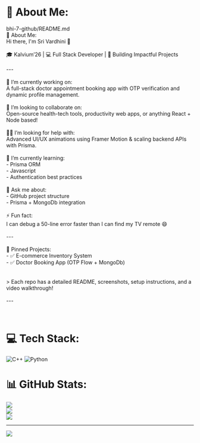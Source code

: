# 💫 About Me:
bhi-7-github/README.md<br>💫 About Me:<br>Hi there, I'm Sri Vardhini 👋<br><br>🎓 Kalvium’26 | 💻 Full Stack Developer | 🚀 Building Impactful Projects<br><br>---<br><br>🔭 I’m currently working on:<br>A full-stack doctor appointment booking app with OTP verification and dynamic profile management.<br><br>🤝 I’m looking to collaborate on:<br>Open-source health-tech tools, productivity web apps, or anything React + Node based!<br><br>🙋‍♂️ I’m looking for help with:<br>Advanced UI/UX animations using Framer Motion & scaling backend APIs with Prisma.<br><br>🌱 I’m currently learning:<br>- Prisma ORM<br>- Javascript<br>- Authentication best practices<br><br>💬 Ask me about:<br>- GitHub project structure<br>- Prisma + MongoDb integration<br><br>⚡ Fun fact:<br>I can debug a 50-line error faster than I can find my TV remote 😄<br><br>---<br><br>📌 Pinned Projects:<br>- ✅ E-commerce Inventory System<br>- ✅ Doctor Booking App (OTP Flow + MongoDb)<br><br><br>> Each repo has a detailed README, screenshots, setup instructions, and a video walkthrough!<br><br>---<br><br><br>


# 💻 Tech Stack:
![C++](https://img.shields.io/badge/c++-%2300599C.svg?style=for-the-badge&logo=c%2B%2B&logoColor=white) ![Python](https://img.shields.io/badge/python-3670A0?style=for-the-badge&logo=python&logoColor=ffdd54)
# 📊 GitHub Stats:
![](https://github-readme-stats.vercel.app/api?username=minnu04&theme=dark&hide_border=false&include_all_commits=false&count_private=false)<br/>
![](https://nirzak-streak-stats.vercel.app/?user=minnu04&theme=dark&hide_border=false)<br/>
![](https://github-readme-stats.vercel.app/api/top-langs/?username=minnu04&theme=dark&hide_border=false&include_all_commits=false&count_private=false&layout=compact)

---
[![](https://visitcount.itsvg.in/api?id=minnu04&icon=0&color=0)](https://visitcount.itsvg.in)

<!-- Proudly created with GPRM ( https://gprm.itsvg.in ) -->
